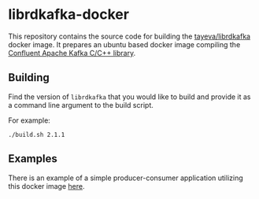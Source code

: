 # librdkafka-docker

This repository contains the source code for building the [tayeva/librdkafka](https://hub.docker.com/repository/docker/tayeva/librdkafka/general) docker image. It prepares an ubuntu based docker image compiling the [Confluent Apache Kafka C/C++ library](https://github.com/confluentinc/librdkafka).

## Building

Find the version of `librdkafka` that you would like to build and provide it as a command line argument to the build script.

For example:

`./build.sh 2.1.1`

## Examples

There is an example of a simple producer-consumer application utilizing this docker image [here](https://github.com/tayeva/librdkafka-examples-cpp/tree/main/simple-producer-consumer).
